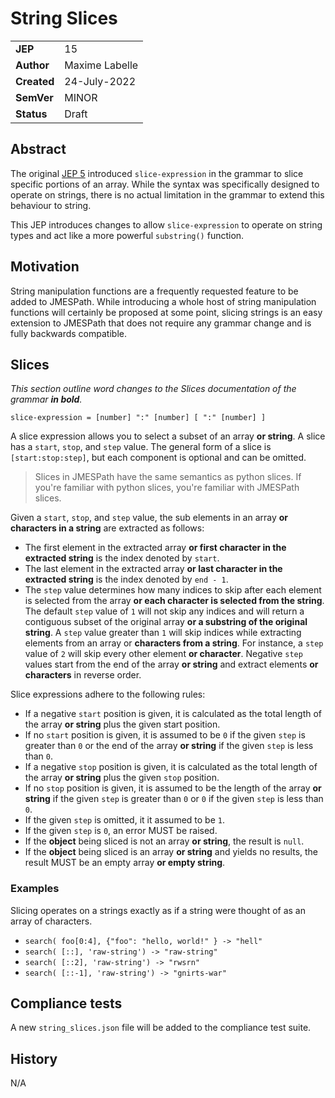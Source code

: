 # String Slices

|||
|---|---
| **JEP**    |  15
| **Author** | Maxime Labelle
| **Created**| 24-July-2022
| **SemVer** | MINOR
| **Status**| Draft

## Abstract

The original [JEP 5](https://github.com/jmespath-community/jmespath.spec/blob/main/jep-005-array-slices.md) introduced `slice-expression` in the grammar to slice specific portions of an array. While the syntax was specifically designed to operate on strings, there is no actual limitation in the grammar to extend this behaviour to string.

This JEP introduces changes to allow `slice-expression` to operate on string types and act like a more powerful `substring()` function.

## Motivation

String manipulation functions are a frequently requested feature to be added to JMESPath. While introducing a whole host of string manipulation functions will certainly be proposed at some point, slicing strings is an easy extension to JMESPath that does not require any grammar change and is fully backwards compatible.

## Slices

_This section outline word changes to the _Slices_ documentation of the grammar **in bold**._

```abnf
slice-expression = [number] ":" [number] [ ":" [number] ]
```
A slice expression allows you to select a subset of an array **or string**. A slice has a `start`, `stop`, and `step` value. The general form of a slice is `[start:stop:step]`, but each component is optional and can be omitted.

> Slices in JMESPath have the same semantics as python slices. If you're familiar with python slices, you're familiar with JMESPath slices.

Given a `start`, `stop`, and `step` value, the sub elements in an array **or characters in a string** are extracted as follows:

- The first element in the extracted array **or first character in the extracted string** is the index denoted by `start`.
- The last element in the extracted array **or last character in the extracted string** is the index denoted by `end - 1`.
- The `step` value determines how many indices to skip after each element is selected from the array **or each character is selected from the string**.
   The default `step` value of `1` will not skip any indices and will return a contiguous subset of the original array **or a substring of the original string**.
   A `step` value greater than `1` will skip indices while extracting elements from an array or **characters from a string**. For instance, a `step` value of `2` will skip every other element **or character**.
   Negative `step` values start from the end of the array **or string** and extract elements **or characters** in reverse order.

Slice expressions adhere to the following rules:

- If a negative `start` position is given, it is calculated as the total length of the array **or string** plus the given start position.
- If no `start` position is given, it is assumed to be `0` if the given `step` is greater than `0` or the end of the array **or string** if the given `step` is less than `0`.
- If a negative `stop` position is given, it is calculated as the total length of the array **or string** plus the given `stop` position.
- If no `stop` position is given, it is assumed to be the length of the array **or string** if the given `step` is greater than `0` or `0` if the given `step` is less than `0`.
- If the given `step` is omitted, it it assumed to be `1`.
- If the given `step` is `0`, an error MUST be raised.
- If the **object** being sliced is not an array **or string**, the result is `null`.
- If the **object** being sliced is an array **or string** and yields no results, the result MUST be an empty array **or empty string**.

### Examples

Slicing operates on a strings exactly as if a string were thought of as an array of characters.

- `` search( foo[0:4], {"foo": "hello, world!" } -> "hell" ``
- `` search( [::], 'raw-string') -> "raw-string" ``
- `` search( [::2], 'raw-string') -> "rwsrn" ``
- `` search( [::-1], 'raw-string') -> "gnirts-war" ``

## Compliance tests

A new `string_slices.json` file will be added to the compliance test suite.

## History

N/A
